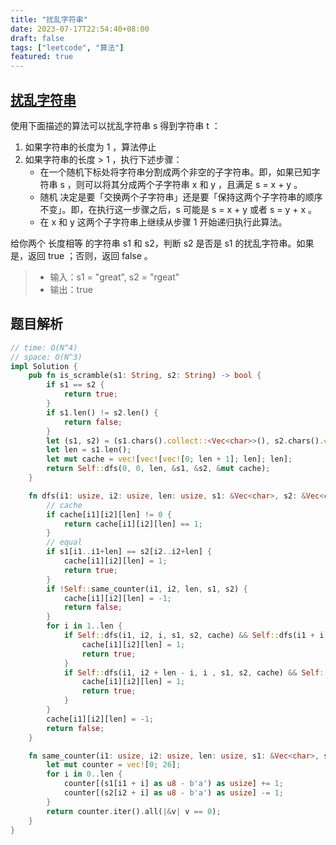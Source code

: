 ```yaml
---
title: "扰乱字符串"
date: 2023-07-17T22:54:40+08:00
draft: false
tags: ["leetcode", "算法"]
featured: true
---
```


## [扰乱字符串](https://leetcode.cn/problems/scramble-string/)

使用下面描述的算法可以扰乱字符串 s 得到字符串 t ：
1. 如果字符串的长度为 1 ，算法停止
2. 如果字符串的长度 > 1 ，执行下述步骤：
    - 在一个随机下标处将字符串分割成两个非空的子字符串。即，如果已知字符串 s ，则可以将其分成两个子字符串 x 和 y ，且满足 s = x + y 。
    - 随机 决定是要「交换两个子字符串」还是要「保持这两个子字符串的顺序不变」。即，在执行这一步骤之后，s 可能是 s = x + y 或者 s = y + x 。
    - 在 x 和 y 这两个子字符串上继续从步骤 1 开始递归执行此算法。


给你两个 长度相等 的字符串 s1 和 s2，判断 s2 是否是 s1 的扰乱字符串。如果是，返回 true ；否则，返回 false 。

>- 输入：s1 = "great", s2 = "rgeat"
>- 输出：true

## 题目解析

```rust
// time: O(N^4)
// space: O(N^3)
impl Solution {
    pub fn is_scramble(s1: String, s2: String) -> bool {
        if s1 == s2 {
            return true;
        }
        if s1.len() != s2.len() {
            return false;
        }
        let (s1, s2) = (s1.chars().collect::<Vec<char>>(), s2.chars().collect::<Vec<char>>());
        let len = s1.len();
        let mut cache = vec![vec![vec![0; len + 1]; len]; len];
        return Self::dfs(0, 0, len, &s1, &s2, &mut cache);
    }

    fn dfs(i1: usize, i2: usize, len: usize, s1: &Vec<char>, s2: &Vec<char>, cache: &mut Vec<Vec<Vec<i32>>>) -> bool {
        // cache
        if cache[i1][i2][len] != 0 {
            return cache[i1][i2][len] == 1;
        }
        // equal
        if s1[i1..i1+len] == s2[i2..i2+len] {
            cache[i1][i2][len] = 1;
            return true;
        }
        if !Self::same_counter(i1, i2, len, s1, s2) {
            cache[i1][i2][len] = -1;
            return false;
        }
        for i in 1..len {
            if Self::dfs(i1, i2, i, s1, s2, cache) && Self::dfs(i1 + i, i2 + i, len - i, s1, s2, cache) {
                cache[i1][i2][len] = 1;
                return true;
            }
            if Self::dfs(i1, i2 + len - i, i , s1, s2, cache) && Self::dfs(i1 + i, i2, len - i, s1, s2, cache) {
                cache[i1][i2][len] = 1;
                return true;
            }
        }
        cache[i1][i2][len] = -1;
        return false;
    }

    fn same_counter(i1: usize, i2: usize, len: usize, s1: &Vec<char>, s2: &Vec<char>) -> bool {
        let mut counter = vec![0; 26];
        for i in 0..len {
            counter[(s1[i1 + i] as u8 - b'a') as usize] += 1;
            counter[(s2[i2 + i] as u8 - b'a') as usize] -= 1;
        }
        return counter.iter().all(|&v| v == 0);
    }
}
```

